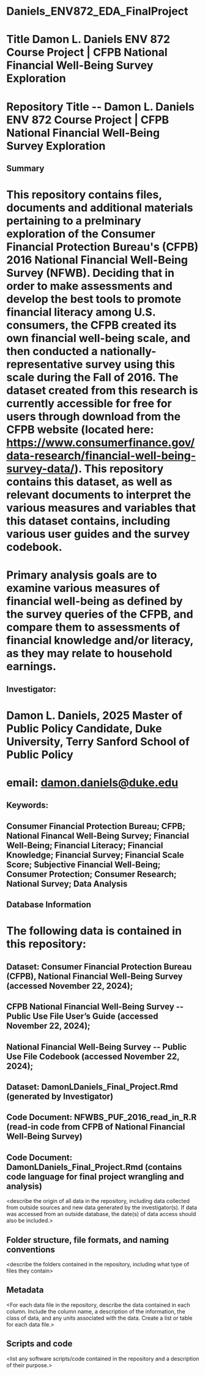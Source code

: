 # Daniels_ENV872_EDA_FinalProject

# Title Damon L. Daniels ENV 872 Course Project | CFPB National Financial Well-Being Survey Exploration

# Repository Title -- Damon L. Daniels ENV 872 Course Project | CFPB National Financial Well-Being Survey Exploration

## Summary
# This repository contains files, documents and additional materials pertaining to a prelminary exploration of the Consumer Financial Protection Bureau's (CFPB) 2016 National Financial Well-Being Survey (NFWB). Deciding that in order to make assessments and develop the best tools to promote financial literacy among U.S. consumers, the CFPB created its own financial well-being scale, and then conducted a nationally-representative survey using this scale during the Fall of 2016. The dataset created from this research is currently accessible for free for users through download from the CFPB website (located here: https://www.consumerfinance.gov/data-research/financial-well-being-survey-data/). This repository contains this dataset, as well as relevant documents to interpret the various measures and variables that this dataset contains, including various user guides and the survey codebook.

# Primary analysis goals are to examine various measures of financial well-being as defined by the survey queries of the CFPB, and compare them to assessments of financial knowledge and/or literacy, as they may relate to household earnings.


## Investigator:

# Damon L. Daniels, 2025 Master of Public Policy Candidate, Duke University, Terry Sanford School of Public Policy
# email: damon.daniels@duke.edu


## Keywords:

## Consumer Financial Protection Bureau; CFPB; National Financal Well-Being Survey; Financial Well-Being; Financial Literacy; Financial Knowledge; Financial Survey; Financial Scale Score; Subjective Financial Well-Being; Consumer Protection; Consumer Research; National Survey; Data Analysis 


## Database Information

# The following data is contained in this repository:

## Dataset: Consumer Financial Protection Bureau (CFPB), National Financial Well-Being Survey (accessed November 22, 2024);

## CFPB National Financial Well-Being Survey -- Public Use File User’s Guide (accessed November 22, 2024);

## National Financial Well-Being Survey -- Public Use File Codebook (accessed November 22, 2024); 

## Dataset: DamonLDaniels_Final_Project.Rmd (generated by Investigator)

## Code Document: NFWBS_PUF_2016_read_in_R.R (read-in code from CFPB of National Financial Well-Being Survey)

## Code Document: DamonLDaniels_Final_Project.Rmd (contains code language for final project wrangling and analysis)

<describe the origin of all data in the repository, including data collected from
outside sources and new data generated by the investigator(s). If data was accessed
from an outside database, the date(s) of data access should also be included.>
## Folder structure, file formats, and naming conventions
<describe the folders contained in the repository, including what type of files
they contain>
<describe the formats of files for the various purposes contained in the
repository>
<describe your file naming conventions>
## Metadata
<For each data file in the repository, describe the data contained in each column.
Include the column name, a description of the information, the class of data, and
any units associated with the data. Create a list or table for each data file.>
## Scripts and code
<list any software scripts/code contained in the repository and a description of
their purpose.>

